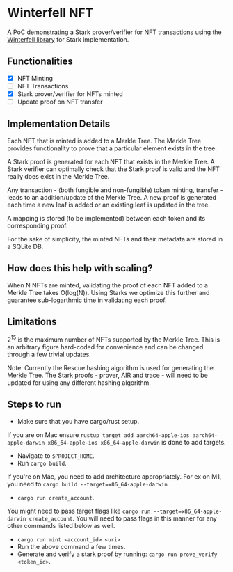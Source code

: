# Winterfell NFT

A PoC demonstrating a Stark prover/verifier for NFT transactions using the [Winterfell library](https://github.com/novifinancial/winterfell) for Stark implementation.

## Functionalities

- [x] NFT Minting
- [ ] NFT Transactions
- [x] Stark prover/verifier for NFTs minted
- [ ] Update proof on NFT transfer

## Implementation Details

Each NFT that is minted is added to a Merkle Tree. The Merkle Tree provides functionality to prove that a particular element exists in the tree.

A Stark proof is generated for each NFT that exists in the Merkle Tree. A Stark verifier can optimally check that the Stark proof is valid and the NFT really does exist in the Merkle Tree.

Any transaction - (both fungible and non-fungible) token minting, transfer - leads to an addition/update of the Merkle Tree. A new proof is generated each time a new leaf is added or an existing leaf is updated in the tree.

A mapping is stored (to be implemented) between each token and its corresponding proof.

For the sake of simplicity, the minted NFTs and their metadata are stored in a SQLite DB.

## How does this help with scaling?

When N NFTs are minted, validating the proof of each NFT added to a Merkle Tree takes O(log(N)).
Using Starks we optimize this further and guarantee sub-logarthmic time in validating each proof.

## Limitations

2<sup>15</sup> is the maximum number of NFTs supported by the Merkle Tree.
This is an arbitrary figure hard-coded for convenience and can be changed through a few trivial updates.

Note: Currently the Rescue hashing algorithm is used for generating the Merkle Tree. The Stark proofs - prover, AIR and trace - will need to be updated for using any different hashing algorithm.

## Steps to run

- Make sure that you have cargo/rust setup.

If you are on Mac ensure `rustup target add aarch64-apple-ios aarch64-apple-darwin x86_64-apple-ios x86_64-apple-darwin` is done to add targets.

- Navigate to `$PROJECT_HOME`.
- Run `cargo build`.

If you're on Mac, you need to add architecture appropriately. For ex on M1, you need to `cargo build --target=x86_64-apple-darwin`


- `cargo run create_account`.

You might need to pass target flags like `cargo run --target=x86_64-apple-darwin create_account`. You will need to pass flags in this manner for any other commands listed below as well.

- `cargo run mint <account_id> <uri>`
- Run the above command a few times.
- Generate and verify a stark proof by running:
`cargo run prove_verify <token_id>`.
